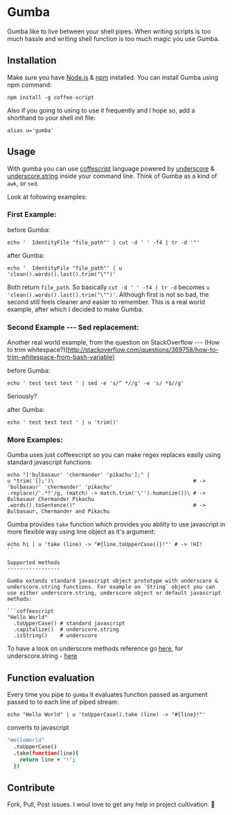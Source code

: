 # Gumba

Gumba like to live between your shell pipes. When writing scripts is too much
hassle and writing shell function is too much magic you use Gumba.

Installation
------------

Make sure you have [Node.js](http://nodejs.org) & [npm](http://npmjs.org) installed.
You can install Gumba using npm command:

```shell
npm install -g coffee-script
```

Also if you going to using to use it frequently and I hope so, add a shorthand to your shell init file:

```shell
alias u='gumba'
``` 

Usage
-----

With gumba you can use [coffescript](http://coffeescript.org) language powered by [underscore](http://documentcloud.github.com/underscore) & [underscore.string](http://epeli.github.com/underscore.string) inside your command line. Think of Gumba as a kind of `awk`, or `sed`. 

Look at following examples:

### First Example:

before Gumba:

```shell
echo '  IdentityFile "file_path"' | cut -d ' ' -f4 | tr -d '"'
```

after Gumba:

```shell
echo '  IdentityFile "file_path"' | u 'clean().words().last().trim("\"")'
```

Both return `file_path`. So basically `cut -d ' ' -f4 | tr -d` becomes
`u 'clean().words().last().trim("\"")'`. Although first is not so bad,
the second still feels cleaner and easier to remember. This is a real
world example, after which I decided to make Gumba.

### Second Example --- Sed replacement:
Another real world example, from the question on StackOverflow ---
(How to trim
whitespace?)[http://stackoverflow.com/questions/369758/how-to-trim-whitespace-from-bash-variable]

before Gumba:

```shell
echo ' test test test ' | sed -e 's/^ *//g' -e 's/ *$//g'
```

Seriously?

after Gumba:

```shell
echo ' test test test ' | u 'trim()'
```

### More Examples:

Gumba uses just coffeescript so you can make regex replaces easily
using standard javascript functions:

```shell
echo "['bulbasaur' 'chermander' 'pikachu'];" |
u "trim('[];')\                                             # -> 'bulbasaur' 'chermander' 'pikachu'
.replace(/'.*?'/g, (match) -> match.trim('\'').humanize())\ # -> Bulbasaur Chermander Pikachu
.words().toSentence()"                                      # -> Bulbasaur, Chermander and Pikachu
```

Gumba provides `take` function which provides you ability to use
javascript in more flexible way using line object as it's argument:

```shell
echo hi | u 'take (line) -> "#{line.toUpperCase()}!"' # -> !HI!
``

Supported methods
-----------------

Gumba extends standard javascript object prototype with underscore &
underscore.string functions. For example on `String` object you can
use either underscore.string, underscore object or default javascript
methods:

```coffeescript
"Hello World"
  .toUpperCase() # standard javascript
  .capitalize()  # underscore.string
  .isString()    # underscore
```

To have a look on underscore methods reference go [here](http://underscorejs.org),
for underscore.string - [here](https://github.com/epeli/underscore.string)


Function evaluation
-------------------

Every time you pipe to `gumba` it evaluates function passed as argument passed to to each line
of piped stream:

```shell
echo "Hello World" | u 'toUpperCase().take (line) -> "#{line}!"'
```

converts to javascript

```coffeescript
"HelloWorld"
  .toUpperCase()
  .take(function(line){
    return line + "!";
  })
```

Contribute
----------

Fork, Pull, Post issues.
I woul love to get any help in project cultivation.
:sunflower:
